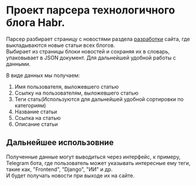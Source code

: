 # Проект парсера технологичного блога Habr.

Парсер разбирает страницу с новостями раздела [разработки](https://habr.com/ru/flows/develop/) сайта, где выкладываются новые статьи всех блогов.  
Выбирает из страницы блоки новостей и сохраняя их в словарь, упаковывает в JSON документ. Для дальнейшей удобной работы с данными.

В виде данных мы получаем:  
1. Имя пользователя, выложевшего статью  
2. Ссылку на пользователям, выложевшего статью  
3. Теги стать(Используются для дальнейшей удобной сортировки по категориям)  
4. Название статьи  
5. Ссылка на статью  
6. Описание статьи

## Дальнейшее использовние

Полученные данные могут выводиться через интерфейс, к примеру, Telegram бота, где пользователь может указывать интересные ему теги, такие как, "Frontend", "Django", "ИИ" и др.  
И будет получать новости при выходе их на сайте.

